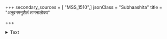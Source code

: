 +++
secondary_sources = [ "MSS_1510",]
jsonClass = "Subhaashita"
title = "अनुवनमनुशैलं तामनालोक्य"

+++

<details><summary>Text</summary>

अनुवनमनुशैलं तामनालोक्य सीतां प्रतिदिनमतिदीनं वीक्ष्य रामं विरामम्।  
गिरिरशनिमयोऽयं यस्तदा न द्विधाभूत् क्षितिरपि न विदीर्णा सापि सर्वंसहैव॥
</details>
